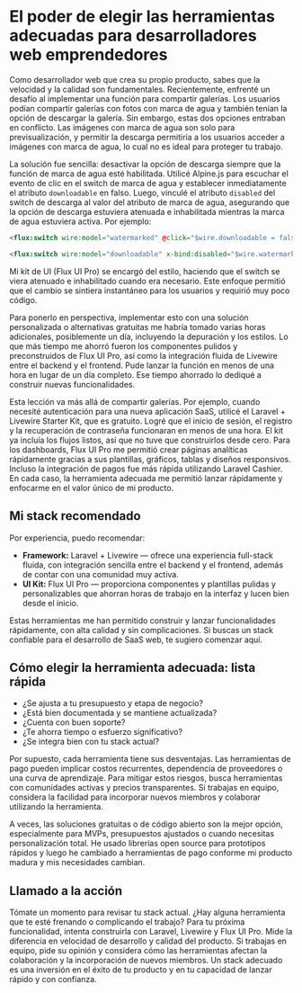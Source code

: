 # El poder de elegir las herramientas adecuadas para desarrolladores web emprendedores

Como desarrollador web que crea su propio producto, sabes que la velocidad y la calidad son fundamentales. Recientemente, enfrenté un desafío al implementar una función para compartir galerías. Los usuarios podían compartir galerías con fotos con marca de agua y también tenían la opción de descargar la galería. Sin embargo, estas dos opciones entraban en conflicto. Las imágenes con marca de agua son solo para previsualización, y permitir la descarga permitiría a los usuarios acceder a imágenes con marca de agua, lo cual no es ideal para proteger tu trabajo.

La solución fue sencilla: desactivar la opción de descarga siempre que la función de marca de agua esté habilitada. Utilicé Alpine.js para escuchar el evento de clic en el switch de marca de agua y establecer inmediatamente el atributo `downloadable` en falso. Luego, vinculé el atributo `disabled` del switch de descarga al valor del atributo de marca de agua, asegurando que la opción de descarga estuviera atenuada e inhabilitada mientras la marca de agua estuviera activa. Por ejemplo:

```html
<flux:switch wire:model="watermarked" @click="$wire.downloadable = false" label="Marcar fotos con agua" />

<flux:switch wire:model="downloadable" x-bind:disabled="$wire.watermarked" label="Los visitantes pueden descargar fotos" />
```

Mi kit de UI (Flux UI Pro) se encargó del estilo, haciendo que el switch se viera atenuado e inhabilitado cuando era necesario. Este enfoque permitió que el cambio se sintiera instantáneo para los usuarios y requirió muy poco código.

Para ponerlo en perspectiva, implementar esto con una solución personalizada o alternativas gratuitas me habría tomado varias horas adicionales, posiblemente un día, incluyendo la depuración y los estilos. Lo que más tiempo me ahorró fueron los componentes pulidos y preconstruidos de Flux UI Pro, así como la integración fluida de Livewire entre el backend y el frontend. Pude lanzar la función en menos de una hora en lugar de un día completo. Ese tiempo ahorrado lo dediqué a construir nuevas funcionalidades.

Esta lección va más allá de compartir galerías. Por ejemplo, cuando necesité autenticación para una nueva aplicación SaaS, utilicé el Laravel + Livewire Starter Kit, que es gratuito. Logré que el inicio de sesión, el registro y la recuperación de contraseña funcionaran en menos de una hora. El kit ya incluía los flujos listos, así que no tuve que construirlos desde cero. Para los dashboards, Flux UI Pro me permitió crear páginas analíticas rápidamente gracias a sus plantillas, gráficos, tablas y diseños responsivos. Incluso la integración de pagos fue más rápida utilizando Laravel Cashier. En cada caso, la herramienta adecuada me permitió lanzar rápidamente y enfocarme en el valor único de mi producto.

## Mi stack recomendado

Por experiencia, puedo recomendar:

-  **Framework:** Laravel + Livewire — ofrece una experiencia full-stack fluida, con integración sencilla entre el backend y el frontend, además de contar con una comunidad muy activa.
-  **UI Kit:** Flux UI Pro — proporciona componentes y plantillas pulidas y personalizables que ahorran horas de trabajo en la interfaz y lucen bien desde el inicio.

Estas herramientas me han permitido construir y lanzar funcionalidades rápidamente, con alta calidad y sin complicaciones. Si buscas un stack confiable para el desarrollo de SaaS web, te sugiero comenzar aquí.

## Cómo elegir la herramienta adecuada: lista rápida

-  ¿Se ajusta a tu presupuesto y etapa de negocio?
-  ¿Está bien documentada y se mantiene actualizada?
-  ¿Cuenta con buen soporte?
-  ¿Te ahorra tiempo o esfuerzo significativo?
-  ¿Se integra bien con tu stack actual?

Por supuesto, cada herramienta tiene sus desventajas. Las herramientas de pago pueden implicar costos recurrentes, dependencia de proveedores o una curva de aprendizaje. Para mitigar estos riesgos, busca herramientas con comunidades activas y precios transparentes. Si trabajas en equipo, considera la facilidad para incorporar nuevos miembros y colaborar utilizando la herramienta.

A veces, las soluciones gratuitas o de código abierto son la mejor opción, especialmente para MVPs, presupuestos ajustados o cuando necesitas personalización total. He usado librerías open source para prototipos rápidos y luego he cambiado a herramientas de pago conforme mi producto madura y mis necesidades cambian.

## Llamado a la acción

Tómate un momento para revisar tu stack actual. ¿Hay alguna herramienta que te esté frenando o complicando el trabajo? Para tu próxima funcionalidad, intenta construirla con Laravel, Livewire y Flux UI Pro. Mide la diferencia en velocidad de desarrollo y calidad del producto. Si trabajas en equipo, pide su opinión y considera cómo las herramientas afectan la colaboración y la incorporación de nuevos miembros. Un stack adecuado es una inversión en el éxito de tu producto y en tu capacidad de lanzar rápido y con confianza.
